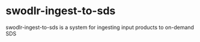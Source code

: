 # swodlr-ingest-to-sds
swodlr-ingest-to-sds is a system for ingesting input products to on-demand SDS 
